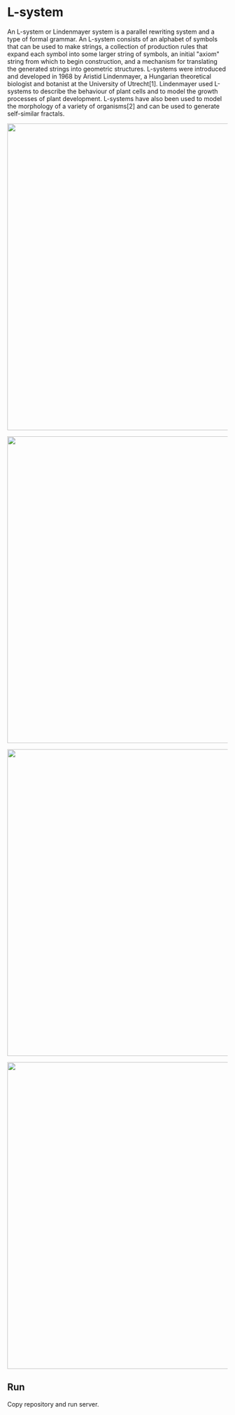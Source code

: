 # L-system
An L-system or Lindenmayer system is a parallel rewriting system and a type of formal grammar. An L-system consists of an alphabet of symbols that can be used to make strings, a collection of production rules that expand each symbol into some larger string of symbols, an initial "axiom" string from which to begin construction, and a mechanism for translating the generated strings into geometric structures. L-systems were introduced and developed in 1968 by Aristid Lindenmayer, a Hungarian theoretical biologist and botanist at the University of Utrecht[1]. Lindenmayer used L-systems to describe the behaviour of plant cells and to model the growth processes of plant development. L-systems have also been used to model the morphology of a variety of organisms[2] and can be used to generate self-similar fractals.

<p>
  <img src="http://dl3.joxi.net/drive/2021/08/08/0023/3726/1527438/38/8bd5eadcd3.jpg" width="700" />
</p>
<p>
  <img src="http://dl3.joxi.net/drive/2021/08/08/0023/3726/1527438/38/ab6d6f9410.jpg" width="700" />
</p>
<p>
  <img src="http://dl3.joxi.net/drive/2021/08/08/0023/3726/1527438/38/272dc42036.jpg" width="700" />
</p>
<p>
  <img src="http://dl4.joxi.net/drive/2021/08/08/0023/3726/1527438/38/b8ea48cebd.jpg" width="700" />
</p>

## Run
Copy repository and run server.

